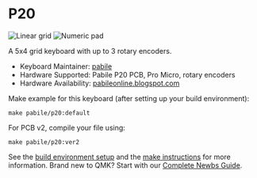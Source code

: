 # P20

![Linear grid](https://github.com/pabile/Pabile20/blob/master/_bak/layout-grid.jpg)
![Numeric pad](https://github.com/pabile/Pabile20/blob/master/_bak/layout-numpad.jpg)

A 5x4 grid keyboard with up to 3 rotary encoders. 

* Keyboard Maintainer: [pabile](https://github.com/pabile)
* Hardware Supported: Pabile P20 PCB, Pro Micro, rotary encoders
* Hardware Availability: [pabileonline.blogspot.com](https://pabileonline.blogspot.com/search/label/p20)

Make example for this keyboard (after setting up your build environment):

    make pabile/p20:default

For PCB v2, compile your file using:

    make pabile/p20:ver2

See the [build environment setup](https://docs.qmk.fm/#/getting_started_build_tools) and the [make instructions](https://docs.qmk.fm/#/getting_started_make_guide) for more information. Brand new to QMK? Start with our [Complete Newbs Guide](https://docs.qmk.fm/#/newbs).
